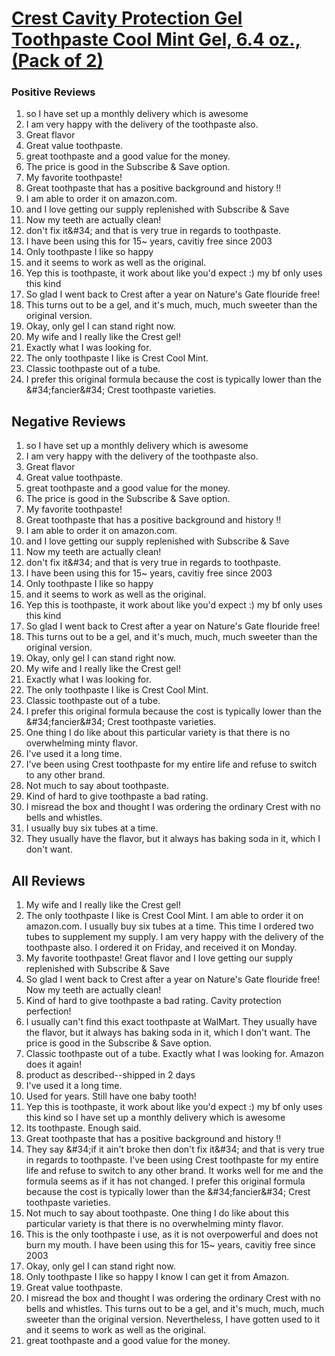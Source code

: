 # [Crest Cavity Protection Gel Toothpaste Cool Mint Gel, 6.4 oz., (Pack of 2)](https://products.checkmycream.com/products/Crest-Cavity-Protection-Gel-Toothpaste-Cool-Mint-Gel-6.4-oz.-(Pack-of-2).html)

### Positive Reviews

<ol>
      <li>so I have set up a monthly delivery which is awesome</li>
      <li>I am very happy with the delivery of the toothpaste also.  </li>
      <li>Great flavor</li>
      <li>Great value toothpaste.</li>
      <li>great toothpaste and a good value for the money.</li>
      <li>The price is good in the Subscribe &amp; Save option.</li>
      <li>My favorite toothpaste!</li>
      <li>Great toothpaste that has a positive background and history !!</li>
      <li>I am able to order it on amazon.com.  </li>
      <li>and I love getting our supply replenished with Subscribe &amp; Save</li>
      <li>Now my teeth are actually clean!</li>
      <li>don&#x27;t fix it&amp;#34; and that is very true in regards to toothpaste.  </li>
      <li>I have been using this for 15~ years, cavitiy free since 2003</li>
      <li>Only toothpaste I like so happy</li>
      <li>and it seems to work as well as the original.</li>
      <li>Yep  this is toothpaste, it work about like you&#x27;d expect :) my bf only uses this kind</li>
      <li>So glad I went back to Crest after a year on Nature&#x27;s Gate flouride free!</li>
      <li>This turns out to be a gel, and it&#x27;s much, much, much sweeter than the original version.  </li>
      <li>Okay, only gel I can stand right now.</li>
      <li>My wife and I really like the Crest gel!</li>
      <li>Exactly what I was looking for.</li>
      <li>The only toothpaste I like is Crest Cool Mint.  </li>
      <li>Classic toothpaste out of a tube.</li>
      <li>I prefer this original formula because the cost is typically lower than the &amp;#34;fancier&amp;#34; Crest toothpaste varieties.</li>
</ol>


<h2>Negative Reviews</h2>
<ol>
<li> so I have set up a monthly delivery which is awesome</li>
<li> I am very happy with the delivery of the toothpaste also.  </li>
<li> Great flavor</li>
<li> Great value toothpaste.</li>
<li> great toothpaste and a good value for the money.</li>
<li> The price is good in the Subscribe &amp; Save option.</li>
<li> My favorite toothpaste!</li>
<li> Great toothpaste that has a positive background and history !!</li>
<li> I am able to order it on amazon.com.  </li>
<li> and I love getting our supply replenished with Subscribe &amp; Save</li>
<li> Now my teeth are actually clean!</li>
<li> don&#x27;t fix it&amp;#34; and that is very true in regards to toothpaste.  </li>
<li> I have been using this for 15~ years, cavitiy free since 2003</li>
<li> Only toothpaste I like so happy</li>
<li> and it seems to work as well as the original.</li>
<li> Yep  this is toothpaste, it work about like you&#x27;d expect :) my bf only uses this kind</li>
<li> So glad I went back to Crest after a year on Nature&#x27;s Gate flouride free!</li>
<li> This turns out to be a gel, and it&#x27;s much, much, much sweeter than the original version.  </li>
<li> Okay, only gel I can stand right now.</li>
<li> My wife and I really like the Crest gel!</li>
<li> Exactly what I was looking for.</li>
<li> The only toothpaste I like is Crest Cool Mint.  </li>
<li> Classic toothpaste out of a tube.</li>
<li> I prefer this original formula because the cost is typically lower than the &amp;#34;fancier&amp;#34; Crest toothpaste varieties.</li>
<li> One thing I do like about this particular variety is that there is no overwhelming minty flavor.</li>
<li> I&#x27;ve used it a long time.</li>
<li> I&#x27;ve been using Crest toothpaste for my entire life and refuse to switch to any other brand.  </li>
<li> Not much to say about toothpaste.</li>
<li> Kind of hard to give toothpaste a bad rating.</li>
<li> I misread the box and thought I was ordering the ordinary Crest with no bells and whistles.  </li>
<li> I usually buy six tubes at a time.  </li>
<li> They usually have the flavor, but it always has baking soda in it, which I don&#x27;t want.  </li>
</ol>

<h2>All Reviews</h2>

<ol>
    <li> My wife and I really like the Crest gel!</li>
    <li> The only toothpaste I like is Crest Cool Mint.  I am able to order it on amazon.com.  I usually buy six tubes at a time.  This time I ordered two tubes to supplement my supply.  I am very happy with the delivery of the toothpaste also.  I ordered it on Friday, and received it on Monday.</li>
    <li> My favorite toothpaste! Great flavor and I love getting our supply replenished with Subscribe &amp; Save</li>
    <li> So glad I went back to Crest after a year on Nature&#x27;s Gate flouride free! Now my teeth are actually clean!</li>
    <li> Kind of hard to give toothpaste a bad rating. Cavity protection perfection!</li>
    <li> I usually can&#x27;t find this exact toothpaste at WalMart.  They usually have the flavor, but it always has baking soda in it, which I don&#x27;t want.  The price is good in the Subscribe &amp; Save option.</li>
    <li> Classic toothpaste out of a tube. Exactly what I was looking for. Amazon does it again!</li>
    <li> product as described--shipped in 2 days</li>
    <li> I&#x27;ve used it a long time.</li>
    <li> Used for years. Still have one baby tooth!</li>
    <li> Yep  this is toothpaste, it work about like you&#x27;d expect :) my bf only uses this kind so I have set up a monthly delivery which is awesome</li>
    <li> Its toothpaste. Enough said.</li>
    <li> Great toothpaste that has a positive background and history !!</li>
    <li> They say &amp;#34;if it ain&#x27;t broke then don&#x27;t fix it&amp;#34; and that is very true in regards to toothpaste.  I&#x27;ve been using Crest toothpaste for my entire life and refuse to switch to any other brand.  It works well for me and the formula seems as if it has not changed.  I prefer this original formula because the cost is typically lower than the &amp;#34;fancier&amp;#34; Crest toothpaste varieties.</li>
    <li> Not much to say about toothpaste. One thing I do like about this particular variety is that there is no overwhelming minty flavor.</li>
    <li> This is the only toothpaste i use, as it is not overpowerful and does not burn my mouth. I have been using this for 15~ years, cavitiy free since 2003</li>
    <li> Okay, only gel I can stand right now.</li>
    <li> Only toothpaste I like so happy I know I can get it from Amazon.</li>
    <li> Great value toothpaste.</li>
    <li> I misread the box and thought I was ordering the ordinary Crest with no bells and whistles.  This turns out to be a gel, and it&#x27;s much, much, much sweeter than the original version.  Nevertheless, I have gotten used to it and it seems to work as well as the original.</li>
    <li> great toothpaste and a good value for the money.</li>
</ol>




